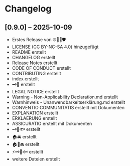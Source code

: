 # Changelog

## [0.9.0] – 2025-10-09
- Erstes Release von 🌐🐾🌱🛡️
- LICENSE (CC BY-NC-SA 4.0) hinzugefügt
- README erstellt
- CHANGELOG erstellt
- Release Notes erstellt
- CODE OF CONDUCT erstellt
- CONTRIBUTING erstellt
- index erstellt
- 🗝️👘 erstellt
- LEGAL NOTICE erstellt
- Warning - Non-Applicability Declaration.md erstellt
- Warnhinweis - Unanwendbarkeitserklärung.md erstellt
- CONVENTIO COMMUNITATIS erstellt mit Dokumenten
- EXPLANATION erstellt
- ERKLAERUNG erstellt
- ASSICURATIO erstellt mit Dokumenten
- 🗝️👘🐟 erstellt
- 🏠🚘 erstellt 
- 🏠🚤🚘 erstellt
- ⚡🗝️👘🐟 erstellt
- weitere Dateien erstellt
